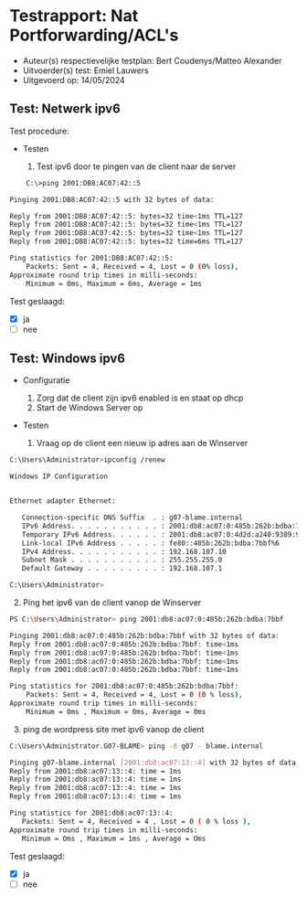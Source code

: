 # Testrapport: Nat Portforwarding/ACL's


- Auteur(s) respectievelijke testplan: Bert Coudenys/Matteo Alexander
- Uitvoerder(s) test: Emiel Lauwers
- Uitgevoerd op: 14/05/2024


## Test: Netwerk ipv6

Test procedure:

- Testen

    1. Test ipv6 door te pingen van de client naar de server
```bash
    C:\>ping 2001:DB8:AC07:42::5

Pinging 2001:DB8:AC07:42::5 with 32 bytes of data:

Reply from 2001:DB8:AC07:42::5: bytes=32 time<1ms TTL=127
Reply from 2001:DB8:AC07:42::5: bytes=32 time<1ms TTL=127
Reply from 2001:DB8:AC07:42::5: bytes=32 time<1ms TTL=127
Reply from 2001:DB8:AC07:42::5: bytes=32 time=6ms TTL=127

Ping statistics for 2001:DB8:AC07:42::5:
    Packets: Sent = 4, Received = 4, Lost = 0 (0% loss),
Approximate round trip times in milli-seconds:
    Minimum = 0ms, Maximum = 6ms, Average = 1ms
```

Test geslaagd:

- [x] ja
- [ ] nee
  
## Test: Windows ipv6

- Configuratie
  
    1. Zorg dat de client zijn ipv6 enabled is en staat op dhcp
    2. Start de Windows Server op

- Testen
    1. Vraag op de client een nieuw ip adres aan de Winserver
```bash
C:\Users\Administrator>ipconfig /renew

Windows IP Configuration


Ethernet adapter Ethernet:

   Connection-specific DNS Suffix  . : g07-blame.internal
   IPv6 Address. . . . . . . . . . . : 2001:db8:ac07:0:485b:262b:bdba:7bbf
   Temporary IPv6 Address. . . . . . : 2001:db8:ac07:0:4d2d:a240:9389:971c
   Link-local IPv6 Address . . . . . : fe80::485b:262b:bdba:7bbf%6
   IPv4 Address. . . . . . . . . . . : 192.168.107.10
   Subnet Mask . . . . . . . . . . . : 255.255.255.0
   Default Gateway . . . . . . . . . : 192.168.107.1

C:\Users\Administrator>
```
   2. Ping het ipv6 van de client vanop de Winserver
```bash
PS C:\Users\Administrator> ping 2001:db8:ac07:0:485b:262b:bdba:7bbf 

Pinging 2001:db8:ac07:0:485b:262b:bdba:7bbf with 32 bytes of data: 
Reply from 2001:db8:ac07:0:485b:262b:bdba:7bbf: time<1ms
Reply from 2001:db8:ac07:0:485b:262b:bdba:7bbf: time<1ms
Reply from 2001:db8:ac07:0:485b:262b:bdba:7bbf: time<1ms
Reply from 2001:db8:ac07:0:485b:262b:bdba:7bbf: time<1ms

Ping statistics for 2001:db8:ac07:0:485b:262b:bdba:7bbf: 
	Packets: Sent = 4, Received = 4, Lost = 0 (0 % loss), 
Approximate round trip times in milli-seconds: 
	Minimum = 0ms , Maximum = 0ms, Average = 0ms
```
   3. ping de wordpress site met ipv6 vanop de client
```bash
C:\Users\Administrator.G07-BLAME> ping -6 g07 - blame.internal 

Pinging g07-blame.internal [2001:db8:ac07:13::4] with 32 bytes of data: 
Reply from 2001:db8:ac07:13::4: time = 1ms 
Reply from 2001:db8:ac07:13::4: time = 1ms 
Reply from 2001:db8:ac07:13::4: time = 1ms 
Reply from 2001:db8:ac07:13::4: time = 1ms 

Ping statistics for 2001:db8:ac07:13::4: 
   Packets: Sent = 4, Received = 4 , Lost = 0 ( 0 % loss ), 
Approximate round trip times in milli-seconds: 
   Minimum = Oms , Maximum = 1ms , Average = Oms
```
Test geslaagd:

- [x] ja
- [ ] nee